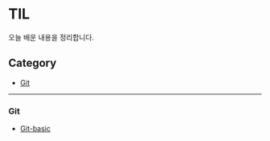 # TIL

오늘 배운 내용을 정리합니다.



## Category

- [Git](<https://github.com/winarc24/TIL/tree/master/Git>)

---

### Git

- [Git-basic](<https://github.com/winarc24/TIL/blob/master/Git/Git-basic.md>)

